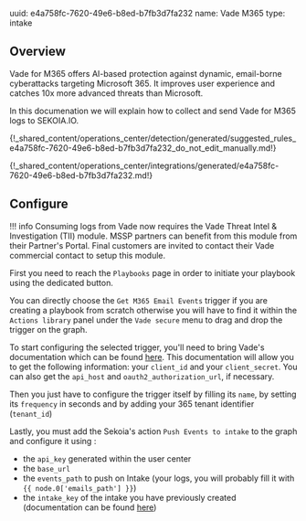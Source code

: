 uuid: e4a758fc-7620-49e6-b8ed-b7fb3d7fa232
name: Vade M365
type: intake

## Overview

Vade for M365 offers AI-based protection against dynamic, email-borne cyberattacks targeting Microsoft 365.
It improves user experience and catches 10x more advanced threats than Microsoft.

In this documenation we will explain how to collect and send Vade for M365 logs to SEKOIA.IO.


{!_shared_content/operations_center/detection/generated/suggested_rules_e4a758fc-7620-49e6-b8ed-b7fb3d7fa232_do_not_edit_manually.md!}

{!_shared_content/operations_center/integrations/generated/e4a758fc-7620-49e6-b8ed-b7fb3d7fa232.md!}

## Configure

!!! info
    Consuming logs from Vade now requires the Vade Threat Intel & Investigation (TII) module. MSSP partners can benefit from this module from their Partner's Portal. Final customers are invited to contact their Vade commercial contact to setup this module.

First you need to reach the `Playbooks` page in order to initiate your playbook using the dedicated button.

You can directly choose the `Get M365 Email Events` trigger if you are creating a playbook from scratch otherwise you will have to find it
within the `Actions library` panel under the `Vade secure` menu to drag and drop the trigger on the graph.

To start configuring the selected trigger, you'll need to bring Vade's documentation which can be found [here](https://m365.eu.vadesecure.com/docs/).
This documentation will allow you to get the following information: your `client_id` and your `client_secret`. You can also get the `api_host` and `oauth2_authorization_url`, if necessary.

Then you just have to configure the trigger itself by filling its `name`, by setting its `frequency` in seconds and by adding your 365 tenant identifier (`tenant_id`)

Lastly, you must add the Sekoia's action `Push Events to intake` to the graph and configure it using :

- the `api_key` generated within the user center
- the `base_url`
- the `events_path` to push on Intake (your logs, you will probably fill it with `{{ node.0['emails_path'] }}`)
- the `intake_key` of the intake you have previously created (documentation can be found [here](../../intakes.md))
